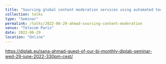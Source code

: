 ```yaml
---
title: "Sourcing global content moderation services using automated technologies"
collection: talks
type: "Seminar"
permalink: /talks/2022-06-29-ahmad-sourcing-content-moderation
venue: "Telecom Paris"
date: 2022-06-29
location: "Online"
---
```

https://diplab.eu/sana-ahmad-guest-of-our-bi-monthly-diplab-seminar-wed-29-june-2022-330pm-cest/
